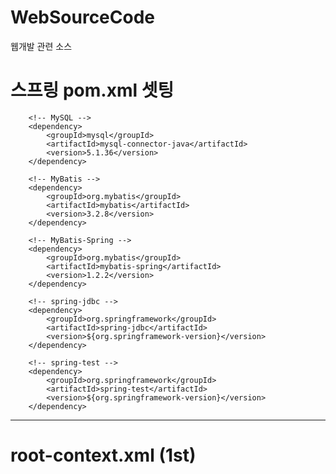 # WebSourceCode
웹개발 관련 소스


# 스프링 pom.xml 셋팅

		<!-- MySQL -->
		<dependency>
			<groupId>mysql</groupId>
			<artifactId>mysql-connector-java</artifactId>
			<version>5.1.36</version>
		</dependency>
		
		<!-- MyBatis -->
		<dependency>
			<groupId>org.mybatis</groupId>
			<artifactId>mybatis</artifactId>
			<version>3.2.8</version>
		</dependency>
		
		<!-- MyBatis-Spring -->
		<dependency>
			<groupId>org.mybatis</groupId>
			<artifactId>mybatis-spring</artifactId>
			<version>1.2.2</version>
		</dependency>
		
		<!-- spring-jdbc -->
		<dependency>
			<groupId>org.springframework</groupId>
			<artifactId>spring-jdbc</artifactId>
			<version>${org.springframework-version}</version>
		</dependency>
		
		<!-- spring-test -->
		<dependency>
			<groupId>org.springframework</groupId>
			<artifactId>spring-test</artifactId>
			<version>${org.springframework-version}</version>
		</dependency>
		
		
		
		
		
--------------------------------------------------------------------------------------------------------------------------------------

# root-context.xml (1st)

<bean id="datasource" class="org.springframework.jdbc.datasource.DriverManagerDataSource">
	<property name="driverClassName" value="com.mysql.jdbc.Driver"></property> 
	<property name="url"   value="jdbc:mysql://127.0.0.1:3306/mysql?useUnicode=true&amp;characterEncoding=UTF-8"></property>
	<property name="username"        value="xman"></property>
	<property name="password"        value="tuca7996"></property>
</bean>
